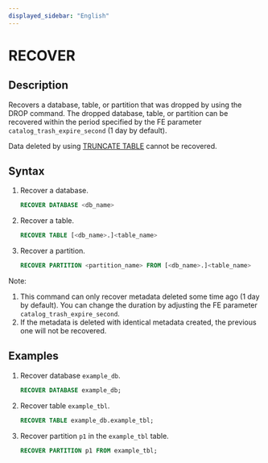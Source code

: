 ```yaml
---
displayed_sidebar: "English"
---
```


# RECOVER

## Description

Recovers a database, table, or partition that was dropped by using the DROP command. The dropped database, table, or partition can be recovered within the period specified by the FE parameter `catalog_trash_expire_second` (1 day by default).

Data deleted by using [TRUNCATE TABLE](./TRUNCATE_TABLE.md) cannot be recovered.

## Syntax

1. Recover a database.

    ```sql
    RECOVER DATABASE <db_name>
    ```

2. Recover a table.

    ```sql
    RECOVER TABLE [<db_name>.]<table_name>
    ```

3. Recover a partition.

    ```sql
    RECOVER PARTITION <partition_name> FROM [<db_name>.]<table_name>
    ```

Note:

1. This command can only recover metadata deleted some time ago (1 day by default). You can change the duration by adjusting the FE parameter `catalog_trash_expire_second`.
2. If the metadata is deleted with identical metadata created, the previous one will not be recovered.

## Examples

1. Recover database `example_db`.

    ```sql
    RECOVER DATABASE example_db;
    ```

2. Recover table `example_tbl`.

    ```sql
    RECOVER TABLE example_db.example_tbl;
    ```

3. Recover partition `p1` in the `example_tbl` table.

    ```sql
    RECOVER PARTITION p1 FROM example_tbl;
    ```
